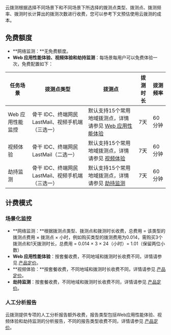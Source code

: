 云拨测根据选择不同场景下和不同场景下所选择的拨测点类型、拨测点、拨测频率、拨测时长计算出的拨测次数进行收费，您可以参考下文预估使用云拨测的成本。

## 免费额度

- **网络监测：**无免费额度。
- **Web 应用性能体验、视频体验和劫持监测**：每场景每用户可以免费体验一次，免费配置如下：

|任务场景| 拨测点类型| 拨测点 | 拨测时长 |拨测频率 |
|---------|--------|---------|---------|---------|
|Web 应用性能监控| 骨干 IDC、终端网民 LastMail、视频手机端（三选一）| 默认支持15个常用地域拨测点，详情请参见 [Web 应用性能体验](https://cloud.tencent.com/document/product/280/52120) | 7天|60分钟|
|视频体验| 骨干 IDC、终端网民 LastMail（二选一）| 默认支持15个常用地域拨测点，详情请参见 [视频体验](https://cloud.tencent.com/document/product/280/52119) | 7天 |60分钟|
|劫持监测|骨干 IDC、终端网民 LastMail、视频手机端（三选一）|默认支持15个常用地域拨测点，详情请参见 [劫持监测](https://cloud.tencent.com/document/product/280/52117) | 7天 |60分钟|

## 计费模式

### 场景化监控

- **网络监测：**根据拨测点类型、拨测点和拨测时长收费，总费用 = 该类型的拨测点费用 × 拨测点 × 小时，例如购买类型的拨测费用为0.014，需购买3个拨测点和1天拨测时长，总费用 = 0.014 × 3 × 24（小时）= 1.01（保留两位小数）
- **Web 应用性能体验**：按套餐收费，不同地域和拨测时长收费不同，详情请参见 [产品定价](https://cloud.tencent.com/document/product/280/52111)。
- **视频体验：**按套餐收费，不同地域和拨测时长收费不同，详情请参见 [产品定价](https://cloud.tencent.com/document/product/280/52111)。
- **劫持监测**：按套餐收费，不同地域和拨测时长收费不同，详情请参见 [产品定价](https://cloud.tencent.com/document/product/280/52111)。

### 人工分析报告

云拨测提供专项的人工分析报告额外收费，报告类型包括Web应用性能体验、视频体验和劫持监测的分析报告，不同的报告类型收费不同，详情请参见 [产品定价](https://cloud.tencent.com/document/product/280/52111)。
